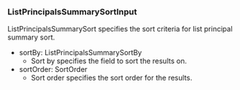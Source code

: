 ### ListPrincipalsSummarySortInput
ListPrincipalsSummarySort specifies the sort criteria for
 list principal summary sort.

- sortBy: ListPrincipalsSummarySortBy
  - Sort by specifies the field to sort the results on.
- sortOrder: SortOrder
  - Sort order specifies the sort order for the results.
